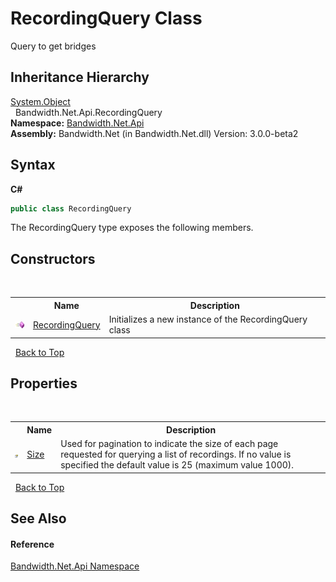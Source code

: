 ﻿# RecordingQuery Class
 

Query to get bridges


## Inheritance Hierarchy
<a href="http://msdn2.microsoft.com/en-us/library/e5kfa45b" target="_blank">System.Object</a><br />&nbsp;&nbsp;Bandwidth.Net.Api.RecordingQuery<br />
**Namespace:**&nbsp;<a href ="N_Bandwidth_Net_Api.md">Bandwidth.Net.Api</a><br />**Assembly:**&nbsp;Bandwidth.Net (in Bandwidth.Net.dll) Version: 3.0.0-beta2

## Syntax

**C#**<br />
``` C#
public class RecordingQuery
```

The RecordingQuery type exposes the following members.


## Constructors
&nbsp;<table><tr><th></th><th>Name</th><th>Description</th></tr><tr><td>![Public method](media/pubmethod.gif "Public method")</td><td><a href ="M_Bandwidth_Net_Api_RecordingQuery__ctor.md">RecordingQuery</a></td><td>
Initializes a new instance of the RecordingQuery class</td></tr></table>&nbsp;
<a href="#recordingquery-class">Back to Top</a>

## Properties
&nbsp;<table><tr><th></th><th>Name</th><th>Description</th></tr><tr><td>![Public property](media/pubproperty.gif "Public property")</td><td><a href ="P_Bandwidth_Net_Api_RecordingQuery_Size.md">Size</a></td><td>
Used for pagination to indicate the size of each page requested for querying a list of recordings. If no value is specified the default value is 25 (maximum value 1000).</td></tr></table>&nbsp;
<a href="#recordingquery-class">Back to Top</a>

## See Also


#### Reference
<a href ="N_Bandwidth_Net_Api.md">Bandwidth.Net.Api Namespace</a><br />